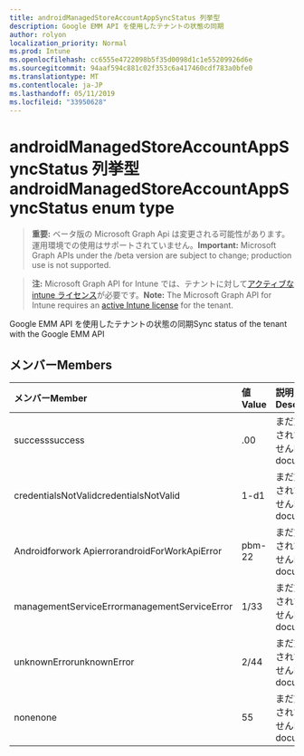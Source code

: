 ```yaml
---
title: androidManagedStoreAccountAppSyncStatus 列挙型
description: Google EMM API を使用したテナントの状態の同期
author: rolyon
localization_priority: Normal
ms.prod: Intune
ms.openlocfilehash: cc6555e4722098b5f35d0098d1c1e55209926d6e
ms.sourcegitcommit: 94aaf594c881c02f353c6a417460cdf783a0bfe0
ms.translationtype: MT
ms.contentlocale: ja-JP
ms.lasthandoff: 05/11/2019
ms.locfileid: "33950628"
---
```

# <a name="androidmanagedstoreaccountappsyncstatus-enum-type"></a><span data-ttu-id="c9e8e-103">androidManagedStoreAccountAppSyncStatus 列挙型</span><span class="sxs-lookup"><span data-stu-id="c9e8e-103">androidManagedStoreAccountAppSyncStatus enum type</span></span>

> <span data-ttu-id="c9e8e-104">**重要:** ベータ版の Microsoft Graph Api は変更される可能性があります。運用環境での使用はサポートされていません。</span><span class="sxs-lookup"><span data-stu-id="c9e8e-104">**Important:** Microsoft Graph APIs under the /beta version are subject to change; production use is not supported.</span></span>

> <span data-ttu-id="c9e8e-105">**注:** Microsoft Graph API for Intune では、テナントに対して[アクティブな intune ライセンス](https://go.microsoft.com/fwlink/?linkid=839381)が必要です。</span><span class="sxs-lookup"><span data-stu-id="c9e8e-105">**Note:** The Microsoft Graph API for Intune requires an [active Intune license](https://go.microsoft.com/fwlink/?linkid=839381) for the tenant.</span></span>

<span data-ttu-id="c9e8e-106">Google EMM API を使用したテナントの状態の同期</span><span class="sxs-lookup"><span data-stu-id="c9e8e-106">Sync status of the tenant with the Google EMM API</span></span>

## <a name="members"></a><span data-ttu-id="c9e8e-107">メンバー</span><span class="sxs-lookup"><span data-stu-id="c9e8e-107">Members</span></span>
|<span data-ttu-id="c9e8e-108">メンバー</span><span class="sxs-lookup"><span data-stu-id="c9e8e-108">Member</span></span>|<span data-ttu-id="c9e8e-109">値</span><span class="sxs-lookup"><span data-stu-id="c9e8e-109">Value</span></span>|<span data-ttu-id="c9e8e-110">説明</span><span class="sxs-lookup"><span data-stu-id="c9e8e-110">Description</span></span>|
|:---|:---|:---|
|<span data-ttu-id="c9e8e-111">success</span><span class="sxs-lookup"><span data-stu-id="c9e8e-111">success</span></span>|<span data-ttu-id="c9e8e-112">.0</span><span class="sxs-lookup"><span data-stu-id="c9e8e-112">0</span></span>|<span data-ttu-id="c9e8e-113">まだ文書化されていません</span><span class="sxs-lookup"><span data-stu-id="c9e8e-113">Not yet documented</span></span>|
|<span data-ttu-id="c9e8e-114">credentialsNotValid</span><span class="sxs-lookup"><span data-stu-id="c9e8e-114">credentialsNotValid</span></span>|<span data-ttu-id="c9e8e-115">1-d</span><span class="sxs-lookup"><span data-stu-id="c9e8e-115">1</span></span>|<span data-ttu-id="c9e8e-116">まだ文書化されていません</span><span class="sxs-lookup"><span data-stu-id="c9e8e-116">Not yet documented</span></span>|
|<span data-ttu-id="c9e8e-117">Androidforwork Apierror</span><span class="sxs-lookup"><span data-stu-id="c9e8e-117">androidForWorkApiError</span></span>|<span data-ttu-id="c9e8e-118">pbm-2</span><span class="sxs-lookup"><span data-stu-id="c9e8e-118">2</span></span>|<span data-ttu-id="c9e8e-119">まだ文書化されていません</span><span class="sxs-lookup"><span data-stu-id="c9e8e-119">Not yet documented</span></span>|
|<span data-ttu-id="c9e8e-120">managementServiceError</span><span class="sxs-lookup"><span data-stu-id="c9e8e-120">managementServiceError</span></span>|<span data-ttu-id="c9e8e-121">1/3</span><span class="sxs-lookup"><span data-stu-id="c9e8e-121">3</span></span>|<span data-ttu-id="c9e8e-122">まだ文書化されていません</span><span class="sxs-lookup"><span data-stu-id="c9e8e-122">Not yet documented</span></span>|
|<span data-ttu-id="c9e8e-123">unknownError</span><span class="sxs-lookup"><span data-stu-id="c9e8e-123">unknownError</span></span>|<span data-ttu-id="c9e8e-124">2/4</span><span class="sxs-lookup"><span data-stu-id="c9e8e-124">4</span></span>|<span data-ttu-id="c9e8e-125">まだ文書化されていません</span><span class="sxs-lookup"><span data-stu-id="c9e8e-125">Not yet documented</span></span>|
|<span data-ttu-id="c9e8e-126">none</span><span class="sxs-lookup"><span data-stu-id="c9e8e-126">none</span></span>|<span data-ttu-id="c9e8e-127">5</span><span class="sxs-lookup"><span data-stu-id="c9e8e-127">5</span></span>|<span data-ttu-id="c9e8e-128">まだ文書化されていません</span><span class="sxs-lookup"><span data-stu-id="c9e8e-128">Not yet documented</span></span>|




